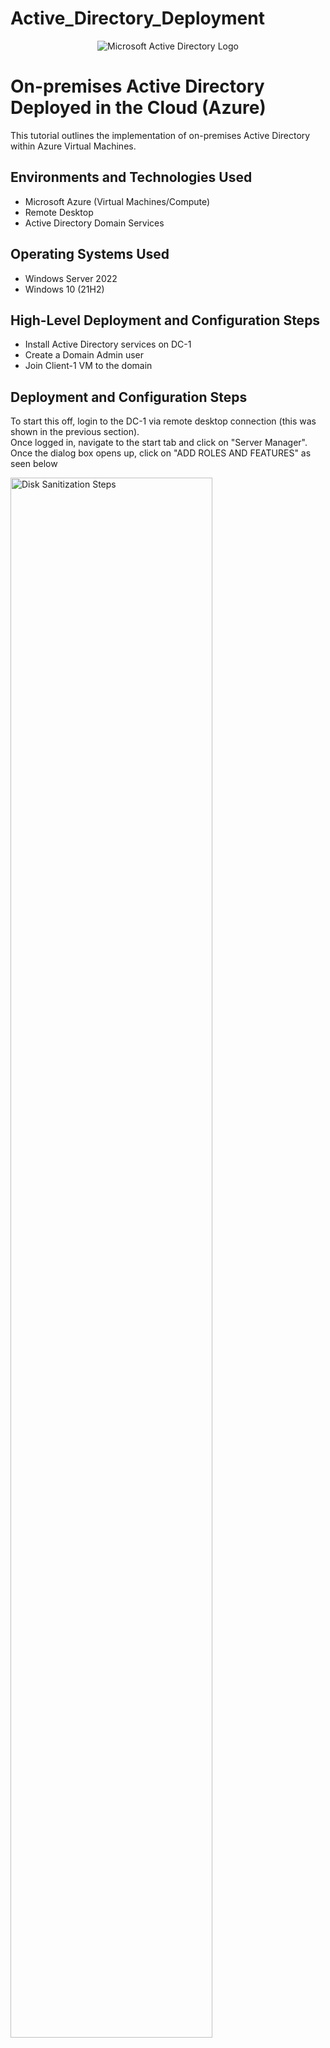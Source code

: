# Active_Directory_Deployment

<p align="center">
<img src="https://i.imgur.com/dD3HdHo.jpeg" alt="Microsoft Active Directory Logo"/>
</p>

<h1>On-premises Active Directory Deployed in the Cloud (Azure)</h1>
This tutorial outlines the implementation of on-premises Active Directory within Azure Virtual Machines.<br />


<h2>Environments and Technologies Used</h2>

- Microsoft Azure (Virtual Machines/Compute)
- Remote Desktop
- Active Directory Domain Services

<h2>Operating Systems Used </h2>

- Windows Server 2022
- Windows 10 (21H2)

<h2>High-Level Deployment and Configuration Steps</h2>

- Install Active Directory services on DC-1
- Create a Domain Admin user
- Join Client-1 VM to the domain

<h2>Deployment and Configuration Steps</h2>

<p>
To start this off, login to the DC-1 via remote desktop connection (this was shown in the previous section). <br /> 
Once logged in, navigate to the start tab and click on "Server Manager". Once the dialog box opens up, click on "ADD ROLES AND FEATURES" as seen below
</p>

<p>
<img src="https://i.imgur.com/LFjPhpU.png" height="80%" width="80%" alt="Disk Sanitization Steps"/>
</p>
<br />

<p>
Click on Next until the page below comes up. We need to add "Active Directory Domain Services" so click on it and "Add features". Click on "Next" until the Install page is reached. Install and close afterwards
</p>

<p>
<img src="https://i.imgur.com/YDaszj6.png" height="80%" width="80%" alt="Disk Sanitization Steps"/>
</p>
<br /> 

<p>
Now, we are going to promote DC-1 as an actual domain controller. This means it would be configured to become the domain controller. <br /> 
Go back to the "Service Manager Dashboard" and navigate to a "flag" at the top right corner of the page and click "promote this server as a domain controller" </p>

<p>
<img src="https://i.imgur.com/Csg1tWF.png" height="80%" width="80%" alt="Disk Sanitization Steps"/>
</p>
<br />

<p>
Select "Add a new forest" > use "mydomain.com as Root domain name > input a password and confirm > uncheck "create DNS delegation > click "Next" until the Install page is reached and Install.
Once installation is complete, DC-1 would restart itself and require you to re-login 
</p>

<p>
<img src="https://i.imgur.com/99qYPR8.png" height="80%" width="80%" alt="Disk Sanitization Steps"/>
</p>
<br />

<p>
Now that DC-1 is a domain controller, in order to login to it, we have to specify the context to which we want to log into it as. 
This means every user in the domain that needs to login to DC-1 would need to specify the domain name(context) and the user's name. In this case "mydomain.com" is the domain and "labuser" is the user's name. See image below
</p>

<p>
<img src="https://i.imgur.com/9K5lkVR.png" height="80%" width="80%" alt="Disk Sanitization Steps"/>
</p>
<br /> 
<br /> 

<p>
Once logged in, navigate to "Start" > "Windows Administrative tools" > "Active Directory Users and Computers"
</p>

<p>
<img src="https://i.imgur.com/YI9yZcl.png" height="80%" width="80%" alt="Disk Sanitization Steps"/>
</p>
<br /> <br /> 

<p>
We will go on to create an "Organizational Unit (OU) called "_EMPLOYEES".
An Organizational Unit (OU) in Active Directory (AD) is a container used to group users, computers, groups, and other OUs within a domain. It helps administrators organize and manage resources efficiently by applying Group Policies and delegating administrative control<br /><br />
Once in the Active Directory Users and Computers page, right-click on "mydomain.com" > Select "New"  > "Organizational Unit" > type in the name as seen below
</p>

<p>
<img src="https://i.imgur.com/UNTnnO0.png" height="80%" width="80%" alt="Disk Sanitization Steps"/>
</p>
<br /> <br /> 

<p>
Add another organizational unit called "_ADMINS"
</p>

<p>
<img src="https://i.imgur.com/TwM2hKT.png" height="80%" width="80%" alt="Disk Sanitization Steps"/>
</p>
<br /> <br /> 

<p>
A new employee will be created named "Jane Doe" and her password login enabled. To create a user, right-click on _ADMINS > "New" > "User"
</p>

<p>
<img src="https://i.imgur.com/vcsXj8T.png" height="80%" width="80%" alt="Disk Sanitization Steps"/>
</p>
<br /> <br /> 

<p>
Jane's account is not an admin yet even though we put it in the admin folder. What makes the account an administrator over the domain is actually adding the account to the built-in domain admins security group <br />
To add the account, right click on "Jane Doe" > "Properties" > "Member of" > "Add" > type in domain admins as seen in image below and click "Check Names". Once it finds it, click Apply and Ok. Now the account is an actual DOmain Admin so creating users and performing other tasks can be carried out 
</p>

<p>
<img src="https://i.imgur.com/dbQ1EXC.png" height="80%" width="80%" alt="Disk Sanitization Steps"/>
</p>
<br /> <br /> 

<p>
Ah
</p>

<p>
<img src="" height="80%" width="80%" alt="Disk Sanitization Steps"/>
</p>
<br /> <br /> 

<p>
Aaab
</p>

<p>
<img src="" height="80%" width="80%" alt="Disk Sanitization Steps"/>
</p>
<br /> <br /> 

<p>
A 
</p>

<p>
<img src="https://i.imgur.com/vcsXj8T.png" height="80%" width="80%" alt="Disk Sanitization Steps"/>
</p>
<br /> <br /> 

<p>
Ah
</p>

<p>
<img src="" height="80%" width="80%" alt="Disk Sanitization Steps"/>
</p>
<br /> <br /> 

<p>
Aaab
</p>

<p>
<img src="" height="80%" width="80%" alt="Disk Sanitization Steps"/>
</p>
<br /> <br /> 


